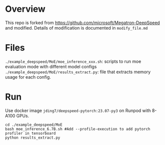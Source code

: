 # Overview
This repo is forked from https://github.com/microsoft/Megatron-DeepSpeed and modified. Details of modification is documented in ```modify_file.md```
# Files
```./example_deepspeed/MoE/moe_inference_xxx.sh```: scripts to run moe evaluation mode with different model configs
```./example_deepspeed/MoE/results_extract.py```: file that extracts memory usage for each config. 
# Run
Use docker image ```jding7/deepspeed-pytorch:23.07-py3``` on Runpod with 8-A100 GPUs.
```
cd ./example_deepspeed/MoE
bash moe_inference_6.7B.sh #Add --profile-execution to add pytorch profiler in tensorboard
python results_extract.py
```
